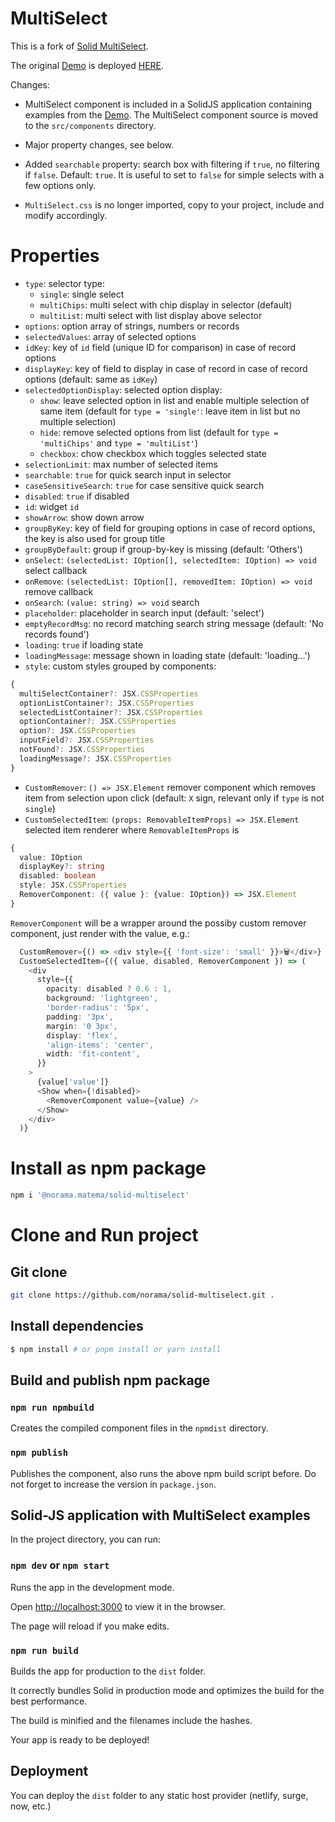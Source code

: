 # MultiSelect

This is a fork of [Solid MultiSelect](https://github.com/digichanges/solid-multiselect).

The original [Demo](https://codesandbox.io/s/solidjs-multiselect-demo-db55z?file=/src/main.tsx)
is deployed [HERE](https://solid-multiselect.vercel.app/).

Changes:

- MultiSelect component is included in a SolidJS application containing examples from the
  [Demo](https://codesandbox.io/s/solidjs-multiselect-demo-db55z?file=/src/main.tsx).
  The MultiSelect component source is moved to the `src/components` directory.

- Major property changes, see below.

- Added `searchable` property: search box with filtering if `true`, no filtering if `false`. Default: `true`. It is useful to set to `false` for simple selects with a few options only.

- `MultiSelect.css` is no longer imported, copy to your project, include and modify accordingly.

# Properties

- `type`: selector type:
  - `single`: single select
  - `multiChips`: multi select with chip display in selector (default)
  - `multiList`: multi select with list display above selector
- `options`: option array of strings, numbers or records
- `selectedValues`: array of selected options
- `idKey`: key of `id` field (unique ID for comparison) in case of record options
- `displayKey`: key of field to display in case of record in case of record options (default: same as `idKey`)
- `selectedOptionDisplay`: selected option display:
  - `show`: leave selected option in list and enable multiple selection of same item
    (default for `type = 'single'`: leave item in list but no multiple selection)
  - `hide`: remove selected options from list
    (default for `type = 'multiChips'` and `type = 'multiList'`)
  - `checkbox`: chow checkbox which toggles selected state
- `selectionLimit`: max number of selected items
- `searchable`: `true` for quick search input in selector
- `caseSensitiveSearch`: `true` for case sensitive quick search
- `disabled`: `true` if disabled
- `id`: widget `id`
- `showArrow`: show down arrow
- `groupByKey`: key of field for grouping options in case of record options,
  the key is also used for group title
- `groupByDefault`: group if group-by-key is missing (default: 'Others')
- `onSelect`: `(selectedList: IOption[], selectedItem: IOption) => void` select callback
- `onRemove`: `(selectedList: IOption[], removedItem: IOption) => void` remove callback
- `onSearch`: `(value: string) => void` search
- `placeholder`: placeholder in search input (default: 'select')
- `emptyRecordMsg`: no record matching search string message (default: 'No records found')
- `loading`: `true` if loading state
- `loadingMessage`: message shown in loading state (default: 'loading...')
- `style`: custom styles grouped by components:

```typescript
{
  multiSelectContainer?: JSX.CSSProperties
  optionListContainer?: JSX.CSSProperties
  selectedListContainer?: JSX.CSSProperties
  optionContainer?: JSX.CSSProperties
  option?: JSX.CSSProperties
  inputField?: JSX.CSSProperties
  notFound?: JSX.CSSProperties
  loadingMessage?: JSX.CSSProperties
}
```

- `CustomRemover`: `() => JSX.Element` remover component which removes item from selection upon click (default: `X` sign, relevant only if `type` is not `single`)
- `CustomSelectedItem`: `(props: RemovableItemProps) => JSX.Element` selected item renderer where `RemovableItemProps` is

```typescript
{
  value: IOption
  displayKey?: string
  disabled: boolean
  style: JSX.CSSProperties
  RemoverComponent: ({ value }: {value: IOption}) => JSX.Element
}
```

`RemoverComponent` will be a wrapper around the possiby custom remover component, just render with the value, e.g.:

```typescript
  CustomRemover={() => <div style={{ 'font-size': 'small' }}>🗑</div>}
  CustomSelectedItem={({ value, disabled, RemoverComponent }) => (
    <div
      style={{
        opacity: disabled ? 0.6 : 1,
        background: 'lightgreen',
        'border-radius': '5px',
        padding: '3px',
        margin: '0 3px',
        display: 'flex',
        'align-items': 'center',
        width: 'fit-content',
      }}
    >
      {value['value']}
      <Show when={!disabled}>
        <RemoverComponent value={value} />
      </Show>
    </div>
  )}
```

# Install as npm package

```bash
npm i '@norama.matema/solid-multiselect'
```

# Clone and Run project

## Git clone

```bash
git clone https://github.com/norama/solid-multiselect.git .
```

## Install dependencies

```bash
$ npm install # or pnpm install or yarn install
```

## Build and publish npm package

### `npm run npmbuild`

Creates the compiled component files in the `npmdist` directory.

### `npm publish`

Publishes the component, also runs the above npm build script before.
Do not forget to increase the version in `package.json`.

## Solid-JS application with MultiSelect examples

In the project directory, you can run:

### `npm dev` or `npm start`

Runs the app in the development mode.

Open [http://localhost:3000](http://localhost:3000) to view it in the browser.

The page will reload if you make edits.

### `npm run build`

Builds the app for production to the `dist` folder.

It correctly bundles Solid in production mode and optimizes the build for the best performance.

The build is minified and the filenames include the hashes.

Your app is ready to be deployed!

## Deployment

You can deploy the `dist` folder to any static host provider (netlify, surge, now, etc.)
